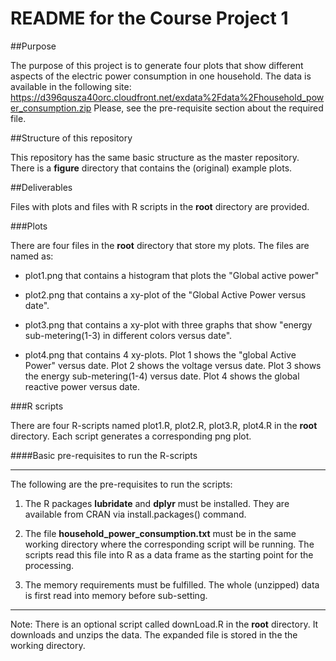 README for the Course Project 1
===============================

##Purpose 

The purpose of this project is to generate four plots that show different aspects of the electric power consumption in one household.
The data is available in the following site: https://d396qusza40orc.cloudfront.net/exdata%2Fdata%2Fhousehold_power_consumption.zip
Please, see the pre-requisite section about the required file.

##Structure of this repository

This repository has the same basic structure as the master repository. There is a **figure** directory that contains the (original) example plots. 

##Deliverables

Files with plots and files with R scripts in the **root** directory are provided.

###Plots

There are four files in the **root** directory that store my plots. The files are named as: 

* plot1.png that contains a histogram that plots the "Global active power"

* plot2.png that contains a xy-plot of the "Global Active Power versus date".

* plot3.png that contains a xy-plot with three graphs that show "energy sub-metering(1-3) in different colors versus date".

* plot4.png that contains 4 xy-plots. Plot 1 shows the "global Active Power" versus date. Plot 2 shows the voltage versus date. Plot 3 shows the energy sub-metering(1-4) versus date. Plot 4 shows the global reactive power versus date.

###R scripts

There are four R-scripts named plot1.R, plot2.R, plot3.R, plot4.R in the **root** directory.  Each script generates a corresponding png plot. 

####Basic pre-requisites to run the R-scripts

****

The following are the pre-requisites to run the scripts:

1. The R packages **lubridate** and **dplyr** must be installed. They are available from CRAN via install.packages() command.

2. The file **household_power_consumption.txt** must be in the same working directory where the corresponding script will be running. The scripts read this file into R as a data frame as the starting point for the processing.  

3. The memory requirements must be fulfilled. The whole (unzipped) data is first read into memory before sub-setting. 

****

Note: 
There is an optional script called downLoad.R in the **root** directory. It downloads and unzips the data. The expanded file is stored in the the working directory.
    